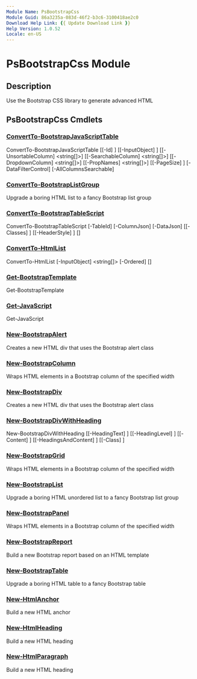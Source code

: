 ```yaml
---
Module Name: PsBootstrapCss
Module Guid: 86a3235a-083d-46f2-b3c6-3100418ae2c0
Download Help Link: {{ Update Download Link }}
Help Version: 1.0.52
Locale: en-US
---
```


# PsBootstrapCss Module
## Description
Use the Bootstrap CSS library to generate advanced HTML

## PsBootstrapCss Cmdlets
### [ConvertTo-BootstrapJavaScriptTable](ConvertTo-BootstrapJavaScriptTable.md)

ConvertTo-BootstrapJavaScriptTable [[-Id] <string>] [[-InputObject] <Object>] [[-UnsortableColumn] <string[]>] [[-SearchableColumn] <string[]>] [[-DropdownColumn] <string[]>] [[-PropNames] <string[]>] [[-PageSize] <int>] [-DataFilterControl] [-AllColumnsSearchable]


### [ConvertTo-BootstrapListGroup](ConvertTo-BootstrapListGroup.md)
Upgrade a boring HTML list to a fancy Bootstrap list group

### [ConvertTo-BootstrapTableScript](ConvertTo-BootstrapTableScript.md)

ConvertTo-BootstrapTableScript [-TableId] <string> [-ColumnJson] <string> [-DataJson] <string> [[-Classes] <string>] [[-HeaderStyle] <string>] [<CommonParameters>]


### [ConvertTo-HtmlList](ConvertTo-HtmlList.md)

ConvertTo-HtmlList [-InputObject] <string[]> [-Ordered] [<CommonParameters>]


### [Get-BootstrapTemplate](Get-BootstrapTemplate.md)

Get-BootstrapTemplate 


### [Get-JavaScript](Get-JavaScript.md)

Get-JavaScript 


### [New-BootstrapAlert](New-BootstrapAlert.md)
Creates a new HTML div that uses the Bootstrap alert class

### [New-BootstrapColumn](New-BootstrapColumn.md)
Wraps HTML elements in a Bootstrap column of the specified width

### [New-BootstrapDiv](New-BootstrapDiv.md)
Creates a new HTML div that uses the Bootstrap alert class

### [New-BootstrapDivWithHeading](New-BootstrapDivWithHeading.md)

New-BootstrapDivWithHeading [[-HeadingText] <string>] [[-HeadingLevel] <ushort>] [[-Content] <string>] [[-HeadingsAndContent] <hashtable>] [[-Class] <string>]


### [New-BootstrapGrid](New-BootstrapGrid.md)
Wraps HTML elements in a Bootstrap column of the specified width

### [New-BootstrapList](New-BootstrapList.md)
Upgrade a boring HTML unordered list to a fancy Bootstrap list group

### [New-BootstrapPanel](New-BootstrapPanel.md)
Wraps HTML elements in a Bootstrap column of the specified width

### [New-BootstrapReport](New-BootstrapReport.md)
Build a new Bootstrap report based on an HTML template

### [New-BootstrapTable](New-BootstrapTable.md)
Upgrade a boring HTML table to a fancy Bootstrap table

### [New-HtmlAnchor](New-HtmlAnchor.md)
Build a new HTML anchor

### [New-HtmlHeading](New-HtmlHeading.md)
Build a new HTML heading

### [New-HtmlParagraph](New-HtmlParagraph.md)
Build a new HTML heading


